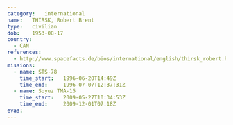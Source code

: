 ```yaml
---
category:	international
name:	THIRSK, Robert Brent
type:	civilian
dob:	1953-08-17
country:
  - CAN
references:
  - http://www.spacefacts.de/bios/international/english/thirsk_robert.htm
missions:
  - name: STS-78
    time_start:   1996-06-20T14:49Z
    time_end:     1996-07-07T12:37:31Z
  - name: Soyuz TMA-15
    time_start:   2009-05-27T10:34:53Z
    time_end:     2009-12-01T07:18Z
evas:
---
```

